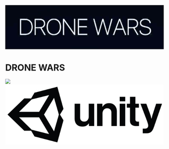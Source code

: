 <img src="img/title.png">

# DRONE WARS

<img src="img/dronewars.gif">



<img src="img/unity.jpg">





